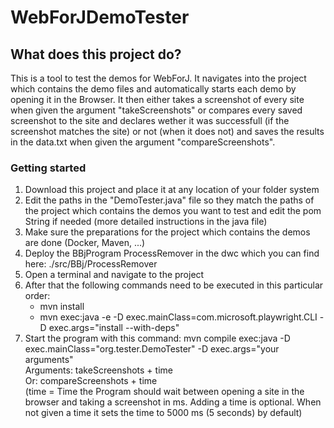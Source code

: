 # WebForJDemoTester

## What does this project do?

This is a tool to test the demos for WebForJ. It navigates into the project which contains the demo files and automatically starts each demo by opening it in the Browser. It then either takes a screenshot of every site when given the argument "takeScreenshots" or compares every saved screenshot to the site and declares wether it was successfull (if the screenshot matches the site) or not (when it does not) and saves the results in the data.txt when given the argument "compareScreenshots".  

### Getting started

1. Download this project and place it at any location of your folder system
2. Edit the paths in the "DemoTester.java"  file so they match the paths of the project which contains the demos you want to test and edit the pom String if needed (more detailed instructions in the java file)
3. Make sure the preparations for the project which contains the demos are done (Docker, Maven, ...)
4. Deploy the BBjProgram ProcessRemover in the dwc which you can find here: ./src/BBj/ProcessRemover
4. Open a terminal and navigate to the project
5. After that the following commands need to be executed in this particular order:
    - mvn install
    - mvn exec:java -e -D exec.mainClass=com.microsoft.playwright.CLI -D exec.args="install --with-deps"
6. Start the program with this command: mvn compile exec:java -D exec.mainClass="org.tester.DemoTester" -D exec.args="your arguments"<br>
    Arguments: takeScreenshots + time<br>
    Or:        compareScreenshots + time<br>
    (time = Time the Program should wait between opening a site in the browser and taking a screenshot in ms. Adding a time is optional. When not given a time it sets the time to 5000 ms (5 seconds) by default)
